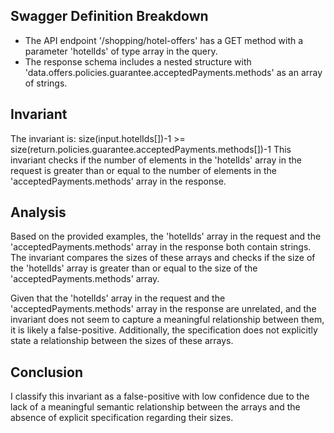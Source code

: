 ## Swagger Definition Breakdown
- The API endpoint '/shopping/hotel-offers' has a GET method with a parameter 'hotelIds' of type array in the query.
- The response schema includes a nested structure with 'data.offers.policies.guarantee.acceptedPayments.methods' as an array of strings.

## Invariant
The invariant is: size(input.hotelIds[])-1 >= size(return.policies.guarantee.acceptedPayments.methods[])-1
This invariant checks if the number of elements in the 'hotelIds' array in the request is greater than or equal to the number of elements in the 'acceptedPayments.methods' array in the response.

## Analysis
Based on the provided examples, the 'hotelIds' array in the request and the 'acceptedPayments.methods' array in the response both contain strings. The invariant compares the sizes of these arrays and checks if the size of the 'hotelIds' array is greater than or equal to the size of the 'acceptedPayments.methods' array.

Given that the 'hotelIds' array in the request and the 'acceptedPayments.methods' array in the response are unrelated, and the invariant does not seem to capture a meaningful relationship between them, it is likely a false-positive. Additionally, the specification does not explicitly state a relationship between the sizes of these arrays.

## Conclusion
I classify this invariant as a false-positive with low confidence due to the lack of a meaningful semantic relationship between the arrays and the absence of explicit specification regarding their sizes.
